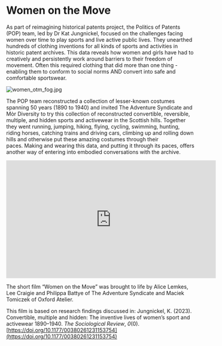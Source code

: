 # Women on the Move

As part of reimagining historical patents project, the Politics of Patents (POP) team, led by Dr Kat Jungnickel, focused on the challenges facing women over time to play sports and live active public lives. They unearthed hundreds of clothing inventions for all kinds of sports and activities in historic patent archives. This data reveals how women and girls have had to creatively and persistently work around barriers to their freedom of movement. Often this required clothing that did more than one thing - enabling them to conform to social norms AND convert into safe and comfortable sportswear. 

![women_otm_fog.jpg](/static/images/women_otm_fog.jpg)

The POP team reconstructed a collection of lesser-known costumes spanning 50 years (1890 to 1940) and invited The Adventure Syndicate and Mòr Diversity to try this collection of reconstructed convertible, reversible, multiple, and hidden sports and activewear in the Scottish hills. Together they went running, jumping, hiking, flying, cycling, swimming, hunting, riding horses, catching trains and driving cars, climbing up and rolling down hills and otherwise put these amazing costumes through their paces. Making and wearing this data, and putting it through its paces, offers another way of entering into embodied conversations with the archive.  

<iframe width="560" height="315" src="https://www.youtube.com/embed/SsS_woEaTeE" title="YouTube video player" frameborder="0" allow="accelerometer; autoplay; clipboard-write; encrypted-media; gyroscope; picture-in-picture; web-share" allowfullscreen></iframe>

The short film “Women on the Move” was brought to life by Alice Lemkes, Lee Craigie and Philippa Battye of The Adventure Syndicate and Maciek Tomiczek of Oxford Atelier. 

This film is based on research findings discussed in: Jungnickel, K. (2023). Convertible, multiple and hidden: The inventive lives of women’s sport and activewear 1890–1940. *The Sociological Review*, *0*(0). [https://doi.org/10.1177/00380261231153754](https://doi.org/10.1177/00380261231153754)